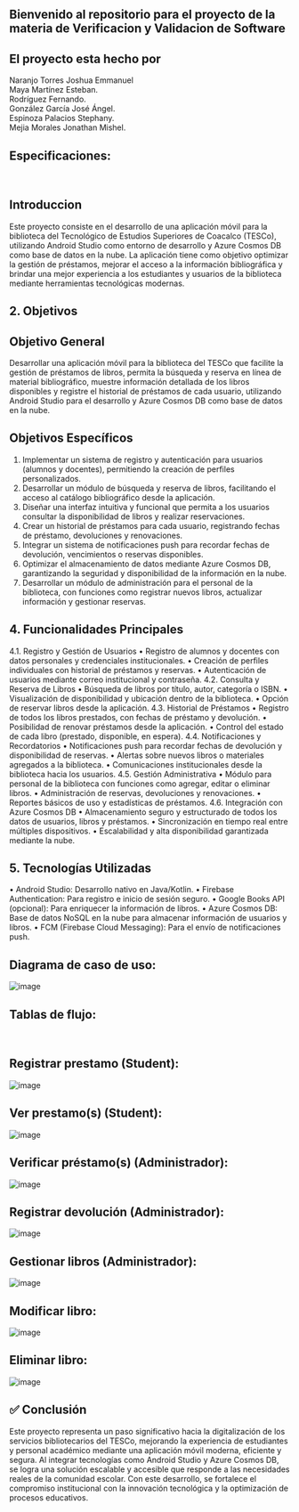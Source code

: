 ## Bienvenido al repositorio para el proyecto de la materia de Verificacion y Validacion de Software

## El proyecto esta hecho por
Naranjo Torres Joshua Emmanuel
<br>
Maya Martínez Esteban.
<br>
Rodríguez Fernando.
<br>
González García José Ángel.
<br>
Espinoza Palacios Stephany.
<br>
Mejia Morales Jonathan Mishel. 

## Especificaciones:
<br>

## Introduccion
Este proyecto consiste en el desarrollo de una aplicación móvil para la biblioteca del Tecnológico de Estudios Superiores de Coacalco (TESCo), 
utilizando Android Studio como entorno de desarrollo y Azure Cosmos DB como base de datos en la nube. 
La aplicación tiene como objetivo optimizar la gestión de préstamos, mejorar el acceso a la información bibliográfica 
y brindar una mejor experiencia a los estudiantes y usuarios de la biblioteca mediante herramientas tecnológicas modernas.


## 2. Objetivos
## Objetivo General
Desarrollar una aplicación móvil para la biblioteca del TESCo que facilite la gestión de préstamos de libros,
permita la búsqueda y reserva en línea de material bibliográfico, muestre información detallada de los libros disponibles 
y registre el historial de préstamos de cada usuario, utilizando Android Studio para el desarrollo y Azure Cosmos DB como base de datos en la nube.

## Objetivos Específicos
1.	Implementar un sistema de registro y autenticación para usuarios (alumnos y docentes), permitiendo la creación de perfiles personalizados.
2.	Desarrollar un módulo de búsqueda y reserva de libros, facilitando el acceso al catálogo bibliográfico desde la aplicación.
3.	Diseñar una interfaz intuitiva y funcional que permita a los usuarios consultar la disponibilidad de libros y realizar reservaciones.
4.	Crear un historial de préstamos para cada usuario, registrando fechas de préstamo, devoluciones y renovaciones.
5.	Integrar un sistema de notificaciones push para recordar fechas de devolución, vencimientos o reservas disponibles.
6.	Optimizar el almacenamiento de datos mediante Azure Cosmos DB, garantizando la seguridad y disponibilidad de la información en la nube.
7.	Desarrollar un módulo de administración para el personal de la biblioteca, con funciones como registrar nuevos libros, actualizar información y gestionar reservas.

## 4. Funcionalidades Principales
4.1. Registro y Gestión de Usuarios
•	Registro de alumnos y docentes con datos personales y credenciales institucionales.
•	Creación de perfiles individuales con historial de préstamos y reservas.
•	Autenticación de usuarios mediante correo institucional y contraseña.
4.2. Consulta y Reserva de Libros
•	Búsqueda de libros por título, autor, categoría o ISBN.
•	Visualización de disponibilidad y ubicación dentro de la biblioteca.
•	Opción de reservar libros desde la aplicación.
4.3. Historial de Préstamos
•	Registro de todos los libros prestados, con fechas de préstamo y devolución.
•	Posibilidad de renovar préstamos desde la aplicación.
•	Control del estado de cada libro (prestado, disponible, en espera).
 4.4. Notificaciones y Recordatorios
•	Notificaciones push para recordar fechas de devolución y disponibilidad de reservas.
•	Alertas sobre nuevos libros o materiales agregados a la biblioteca.
•	Comunicaciones institucionales desde la biblioteca hacia los usuarios.
 4.5. Gestión Administrativa
•	Módulo para personal de la biblioteca con funciones como agregar, editar o eliminar libros.
•	Administración de reservas, devoluciones y renovaciones.
•	Reportes básicos de uso y estadísticas de préstamos.
4.6. Integración con Azure Cosmos DB
•	Almacenamiento seguro y estructurado de todos los datos de usuarios, libros y préstamos.
•	Sincronización en tiempo real entre múltiples dispositivos.
•	Escalabilidad y alta disponibilidad garantizada mediante la nube.
## 5. Tecnologías Utilizadas
•	Android Studio: Desarrollo nativo en Java/Kotlin.
•	Firebase Authentication: Para registro e inicio de sesión seguro.
•	Google Books API (opcional): Para enriquecer la información de libros.
•	Azure Cosmos DB: Base de datos NoSQL en la nube para almacenar información de usuarios y libros.
•	FCM (Firebase Cloud Messaging): Para el envío de notificaciones push.


## Diagrama de caso de uso:
![image](https://github.com/user-attachments/assets/d2ffd7d4-fd6d-49dd-8c53-f74afc438150)

## Tablas de flujo:
<br>

## Registrar prestamo (Student):
![image](https://github.com/user-attachments/assets/bed93ecd-1f88-480a-8535-d29261f06ad9)
## Ver prestamo(s) (Student):
![image](https://github.com/user-attachments/assets/488fc900-bed1-4a86-b859-575abbb853bd)
## Verificar préstamo(s) (Administrador):
![image](https://github.com/user-attachments/assets/833f24ba-67f0-42dc-8ac3-8dc94a43e3dd)
## Registrar devolución (Administrador):
![image](https://github.com/user-attachments/assets/718774c9-647b-4920-933f-32f11c22117d)
## Gestionar libros (Administrador):
![image](https://github.com/user-attachments/assets/6dde9983-d6bf-4fa9-a800-b17766b2e526)
## Modificar libro:
![image](https://github.com/user-attachments/assets/40736b9a-7ec9-4d13-833f-fc86ae3a9e7a)
## Eliminar libro:
![image](https://github.com/user-attachments/assets/63ebcf37-77e2-4053-b068-0af5c45be719)

## ✅ Conclusión
Este proyecto representa un paso significativo hacia la digitalización de los servicios bibliotecarios del TESCo, mejorando la experiencia de estudiantes y personal académico mediante 
una aplicación móvil moderna, eficiente y segura. Al integrar tecnologías como Android Studio y Azure Cosmos DB, se logra una solución escalable y accesible que responde a las 
necesidades reales de la comunidad escolar. Con este desarrollo, se fortalece el compromiso institucional con la innovación tecnológica y la optimización de procesos educativos.



